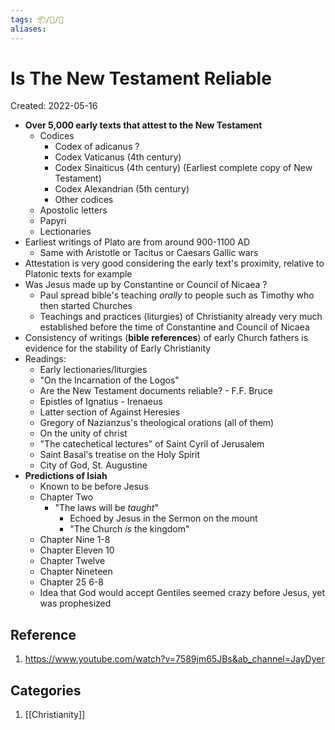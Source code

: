 ```yaml
---
tags: 📦/📝/🎥
aliases:
---
```



# Is The New Testament Reliable
Created: 2022-05-16

- **Over 5,000 early texts that attest to the New Testament**
	- Codices
		- Codex of adicanus ?
		- Codex Vaticanus (4th century)
		- Codex Sinaiticus (4th century) (Earliest complete copy of New Testament)
		- Codex Alexandrian (5th century)
		- Other codices 
	- Apostolic letters
	- Papyri
	- Lectionaries
- Earliest writings of Plato are from around 900-1100 AD
	- Same with Aristotle or Tacitus or Caesars Gallic wars 
- Attestation is very good considering the early text's proximity, relative to Platonic texts for example
- Was Jesus made up by Constantine or Council of Nicaea ?
	-  Paul spread bible's teaching *orally* to people such as Timothy who then started Churches
	- Teachings and practices (liturgies) of Christianity already very much established before the time of Constantine and Council of Nicaea
- Consistency of writings (**bible references**) of early Church fathers is evidence for the stability of Early Christianity 
- Readings:
	- Early lectionaries/liturgies
	- "On the Incarnation of the Logos"
	- Are the New Testament documents reliable? - F.F. Bruce
	- Epistles of Ignatius - Irenaeus
	- Latter section of Against Heresies 
	- Gregory of Nazianzus's theological orations (all of them)
	- On the unity of christ
	- "The catechetical lectures" of Saint Cyril of Jerusalem
	- Saint Basal's treatise on the Holy Spirit
	- City of God, St. Augustine 
- **Predictions of Isiah** 
	- Known to be before Jesus
	- Chapter Two
		- "The laws will be *taught*"
			- Echoed by Jesus in the Sermon on the mount
			- "The Church *is* the kingdom"
	- Chapter Nine 1-8
	- Chapter Eleven 10
	- Chapter Twelve 
	- Chapter Nineteen
	- Chapter 25 6-8
	- Idea that God would accept Gentiles seemed crazy before Jesus, yet was prophesized
## Reference
1. https://www.youtube.com/watch?v=7589jm65JBs&ab_channel=JayDyer

## Categories
1. [[Christianity]]